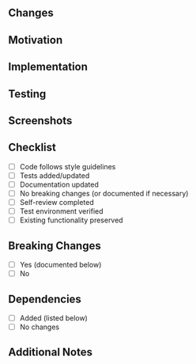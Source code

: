 ## Changes

<!-- What does this PR change? -->

## Motivation

<!-- Why make these changes? -->

## Implementation

<!-- How were the changes implemented? -->

## Testing

<!-- How were the changes tested? -->

## Screenshots

<!-- If applicable, add screenshots -->

## Checklist

-   [ ] Code follows style guidelines
-   [ ] Tests added/updated
-   [ ] Documentation updated
-   [ ] No breaking changes (or documented if necessary)
-   [ ] Self-review completed
-   [ ] Test environment verified
-   [ ] Existing functionality preserved

## Breaking Changes

-   [ ] Yes (documented below)
-   [ ] No

## Dependencies

-   [ ] Added (listed below)
-   [ ] No changes

## Additional Notes

<!-- Any other relevant information -->

